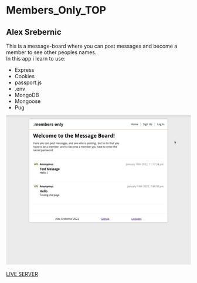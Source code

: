 # Members_Only_TOP
## Alex Srebernic      

This is a message-board where you can post messages and become a member to see other peoples names.   
In this app i learn to use:   
- Express
- Cookies
- passport.js
- .env
- MongoDB
- Mongoose   
- Pug

![](members-only.gif)

[LIVE SERVER](https://glacial-reef-98320.herokuapp.com/)
